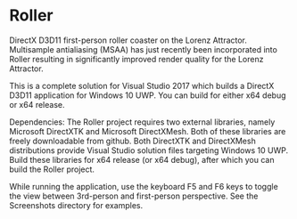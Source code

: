 # Roller
DirectX D3D11 first-person roller coaster on the Lorenz Attractor. Multisample antialiasing (MSAA) has just recently been incorporated into Roller resulting in significantly improved render quality for the Lorenz Attractor. 

This is a complete solution for Visual Studio 2017 which builds a DirectX D3D11 application for Windows 10 UWP. You can build for either x64 debug or x64 release. 

Dependencies: The Roller project requires two external libraries, namely Microsoft DirectXTK and Microsoft DirectXMesh. Both of these libraries are freely downloadable from github. Both DirectXTK and DirectXMesh distributions provide Visual Studio solution files targeting Windows 10 UWP. Build these libraries for x64 release (or x64 debug), after which you can build the Roller project.  

While running the application, use the keyboard F5 and F6 keys to toggle the view between 3rd-person and first-person perspective. See the Screenshots directory for examples. 

